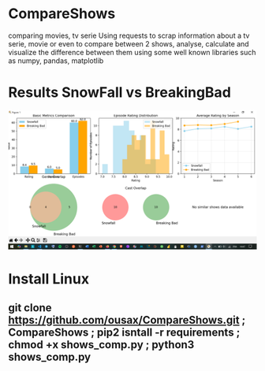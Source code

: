 # CompareShows
comparing movies, tv serie 
Using requests to scrap information about a tv serie, movie or even to compare between 2 shows, analyse, calculate and visualize the difference between them
using some well known libraries such as numpy, pandas, matplotlib

# Results SnowFall vs BreakingBad #
![image alt](https://github.com/ousax/CompareShows/blob/238474ff37e864db4cfa3128f12ed1729415ee62/f.png)

# Install Linux
## git clone https://github.com/ousax/CompareShows.git ; CompareShows ; pip2 isntall -r requirements ; chmod +x shows_comp.py ; python3 shows_comp.py

